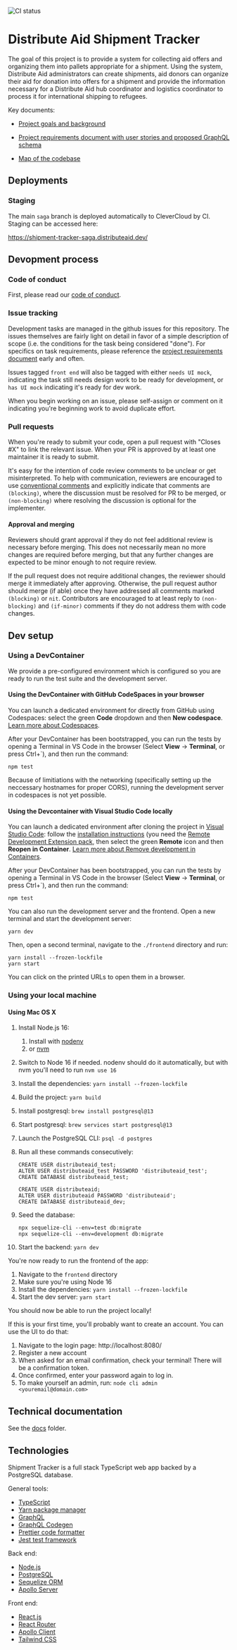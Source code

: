![CI status](https://github.com/distributeaid/shipment-tracker/actions/workflows/ci.yml/badge.svg)

# Distribute Aid Shipment Tracker

The goal of this project is to provide a system for collecting aid offers and organizing them into pallets appropriate for a shipment. Using the system, Distribute Aid administrators can create shipments, aid donors can organize their aid for donation into offers for a shipment and provide the information necessary for a Distribute Aid hub coordinator and logistics coordinator to process it for international shipping to refugees.

Key documents:

- [Project goals and background](https://www.notion.so/distributeaid/1-Online-Offer-Submission-form-4f40e406e5124d23a4d35280585ec88d)

- [Project requirements document with user stories and proposed GraphQL schema](https://www.notion.so/distributeaid/Technical-requirements-c2fd190e0a8d4f708119c6944fa654dd)

- [Map of the codebase](https://app.codesee.io/maps/public/b7367890-0129-11ec-a91a-57f039601939)

## Deployments

### Staging

The main `saga` branch is deployed automatically to CleverCloud by CI. Staging can be accessed here:

https://shipment-tracker-saga.distributeaid.dev/

## Devopment process

### Code of conduct

First, please read our [code of conduct](https://www.notion.so/distributeaid/Code-of-Conduct-6ba4ca07a6fa4e4da9ef8ad91757c5b4).

### Issue tracking

Development tasks are managed in the github issues for this repository. The issues themselves are fairly light on detail in favor of a simple description of scope (i.e. the conditions for the task being considered "done"). For specifics on task requirements, please reference the [project requirements document](https://www.notion.so/distributeaid/Technical-requirements-c2fd190e0a8d4f708119c6944fa654dd) early and often.

Issues tagged `front end` will also be tagged with either `needs UI mock`, indicating the task still needs design work to be ready for development, or `has UI mock` indicating it's ready for dev work.

When you begin working on an issue, please self-assign or comment on it indicating you're beginning work to avoid duplicate effort.

### Pull requests

When you're ready to submit your code, open a pull request with "Closes #X" to link the relevant issue. When your PR is approved by at least one maintainer it is ready to submit.

It's easy for the intention of code review comments to be unclear or get misinterpreted. To help with communication, reviewers are encouraged to use [conventional comments](https://conventionalcomments.org/) and explicitly indicate that comments are `(blocking)`, where the discussion must be resolved for PR to be merged, or `(non-blocking)` where resolving the discussion is optional for the implementer.

#### Approval and merging

Reviewers should grant approval if they do not feel additional review is necessary before merging. This does not necessarily mean no more changes are required before merging, but that any further changes are expected to be minor enough to not require review.

If the pull request does not require additional changes, the reviewer should merge it immediately after approving. Otherwise, the pull request author should merge (if able) once they have addressed all comments marked `(blocking)` or `nit`. Contributors are encouraged to at least reply to `(non-blocking)` and `(if-minor)` comments if they do not address them with code changes.

## Dev setup

### Using a DevContainer

We provide a pre-configured environment which is configured so you are ready to run the test suite and the development server.

#### Using the DevContainer with GitHub CodeSpaces in your browser

You can launch a dedicated environment for directly from GitHub using Codespaces: select the green **Code** dropdown and then **New codespace**. [Learn more about Codespaces](https://github.com/features/codespaces).

After your DevContainer has been bootstrapped, you can run the tests by opening a Terminal in VS Code in the browser (Select **View** -> **Terminal**, or press Ctrl+`), and then run the command:

    npm test

Because of limitiations with the networking (specifically setting up the neccessary hostnames for proper CORS), running the development server in codespaces is not yet possible.

#### Using the Devcontainer with Visual Studio Code locally

You can launch a dedicated environment after cloning the project in [Visual Studio Code](https://code.visualstudio.com/): follow the [installation instructions](https://code.visualstudio.com/docs/remote/containers) (you need the [Remote Development Extension pack](https://aka.ms/vscode-remote/download/extension), then select the green **Remote** icon and then **Reopen in Container**. [Learn more about Remove development in Containers](https://code.visualstudio.com/docs/remote/containers-tutorial).

After your DevContainer has been bootstrapped, you can run the tests by opening a Terminal in VS Code in the browser (Select **View** -> **Terminal**, or press Ctrl+`), and then run the command:

    npm test

You can also run the development server and the frontend. Open a new terminal and start the development server:

    yarn dev

Then, open a second terminal, navigate to the `./frontend` directory and run:

    yarn install --frozen-lockfile
    yarn start

You can click on the printed URLs to open them in a browser.

### Using your local machine

#### Using Mac OS X

1. Install Node.js 16:
   1. Install with [nodenv](https://github.com/nodenv/nodenv)
   2. or [nvm](https://github.com/nvm-sh/nvm)
1. Switch to Node 16 if needed. nodenv should do it automatically, but with nvm you'll need to run `nvm use 16`
1. Install the dependencies: `yarn install --frozen-lockfile`
1. Build the project: `yarn build`
1. Install postgresql: `brew install postgresql@13`
1. Start postgresql: `brew services start postgresql@13`
1. Launch the PostgreSQL CLI: `psql -d postgres`
1. Run all these commands consecutively:

   ```postgres
   CREATE USER distributeaid_test;
   ALTER USER distributeaid_test PASSWORD 'distributeaid_test';
   CREATE DATABASE distributeaid_test;

   CREATE USER distributeaid;
   ALTER USER distributeaid PASSWORD 'distributeaid';
   CREATE DATABASE distributeaid_dev;
   ```

1. Seed the database:
   ```shell
   npx sequelize-cli --env=test db:migrate
   npx sequelize-cli --env=development db:migrate
   ```
1. Start the backend: `yarn dev`

You're now ready to run the frontend of the app:

1. Navigate to the `frontend` directory
2. Make sure you're using Node 16
3. Install the dependencies: `yarn install --frozen-lockfile`
4. Start the dev server: `yarn start`

You should now be able to run the project locally!

If this is your first time, you'll probably want to create an account. You can use the UI to do that:

1. Navigate to the login page: http://localhost:8080/
2. Register a new account
3. When asked for an email confirmation, check your terminal! There will be a confirmation token.
4. Once confirmed, enter your password again to log in.
5. To make yourself an admin, run: `node cli admin <youremail@domain.com>`

## Technical documentation

See the [docs](./docs) folder.

## Technologies

Shipment Tracker is a full stack TypeScript web app backed by a PostgreSQL database.

General tools:

- [TypeScript](https://www.typescriptlang.org/)
- [Yarn package manager](https://yarnpkg.com/)
- [GraphQL](https://graphql.org/)
- [GraphQL Codegen](https://graphql-code-generator.com/)
- [Prettier code formatter](https://prettier.io/)
- [Jest test framework](https://jestjs.io/)

Back end:

- [Node.js](https://nodejs.org/en/)
- [PostgreSQL](https://www.postgresql.org/)
- [Sequelize ORM](https://sequelize.org/)
- [Apollo Server](https://www.apollographql.com/docs/apollo-server/)

Front end:

- [React.js](https://reactjs.org/)
- [React Router](https://reactrouter.com/web/guides/quick-start)
- [Apollo Client](https://www.apollographql.com/docs/react/)
- [Tailwind CSS](https://tailwindcss.com)
